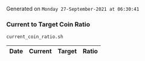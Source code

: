 Generated on `Monday 27-September-2021 at 06:30:41`

### Current to Target Coin Ratio
`current_coin_ratio.sh`

Date|Current|Target|Ratio
---|---|---|---
